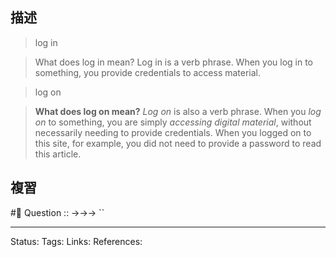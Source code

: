 
## 描述





> log in 

> What does log in mean? Log in is a verb phrase. When you log in to something, you provide credentials to access material.


> log on

> **What does log on mean?** _Log on_ is also a verb phrase. When you _log on_ to something, you are simply _accessing digital material_, without necessarily needing to provide credentials. When you logged on to this site, for example, you did not need to provide a password to read this article.

## 複習


#🧠 Question :: ->->-> ``

---
Status: 
Tags:
Links:
References: